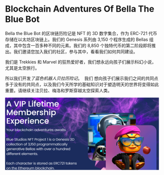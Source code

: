 # Blockchain Adventures Of Bella The Blue Bot

Bella the Blue Bot 的区块链历险记是 NFT 的 3D 数字集合，作为 ERC-721 代币存储在以太坊区块链上。我们的 Genesis 系列由 3,150 个程序生成的 Bellas 组成，其中包含一百多种不同的元素。我们的 8,850 个独特代币的第二阶段即将推出。我们邀请您加入我们的社区，参与其中，看看我们如何共同建设。

我们是 Trekkies 和 Marvel 的狂热爱好者，我们想永远向孩子们展示科幻小说，尤其是太空旅行。

所以我们开发*了蓝色机器人贝拉历险记*。
‍ 我们
想向孩子们展示我们之间的共同点多于没有的共同点，以及我们今天所学的基础知识对于塑造明天的世界将变得如此重要。请继续关注贝拉、梅洛和罗斯穿越太空探索人类。

![NFT](BLOCK.png)
